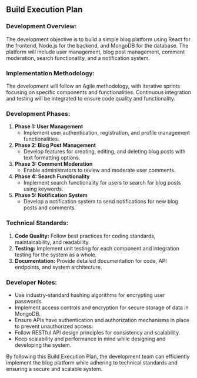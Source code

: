 ## Build Execution Plan

### Development Overview:
The development objective is to build a simple blog platform using React for the frontend, Node.js for the backend, and MongoDB for the database. The platform will include user management, blog post management, comment moderation, search functionality, and a notification system.

### Implementation Methodology:
The development will follow an Agile methodology, with iterative sprints focusing on specific components and functionalities. Continuous integration and testing will be integrated to ensure code quality and functionality.

### Development Phases:
1. **Phase 1: User Management**
   - Implement user authentication, registration, and profile management functionalities.
2. **Phase 2: Blog Post Management**
   - Develop features for creating, editing, and deleting blog posts with text formatting options.
3. **Phase 3: Comment Moderation**
   - Enable administrators to review and moderate user comments.
4. **Phase 4: Search Functionality**
   - Implement search functionality for users to search for blog posts using keywords.
5. **Phase 5: Notification System**
   - Develop a notification system to send notifications for new blog posts and comments.

### Technical Standards:
1. **Code Quality:** Follow best practices for coding standards, maintainability, and readability.
2. **Testing:** Implement unit testing for each component and integration testing for the system as a whole.
3. **Documentation:** Provide detailed documentation for code, API endpoints, and system architecture.

### Developer Notes:
- Use industry-standard hashing algorithms for encrypting user passwords.
- Implement access controls and encryption for secure storage of data in MongoDB.
- Ensure APIs have authentication and authorization mechanisms in place to prevent unauthorized access.
- Follow RESTful API design principles for consistency and scalability.
- Keep scalability and performance in mind while designing and developing the system.

By following this Build Execution Plan, the development team can efficiently implement the blog platform while adhering to technical standards and ensuring a secure and scalable system.